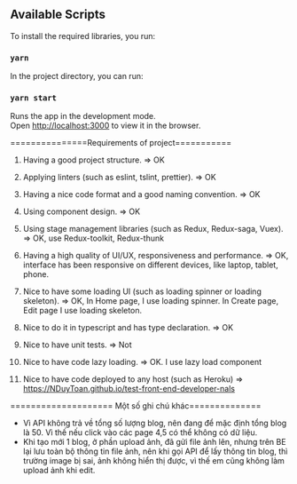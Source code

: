 ## Available Scripts

To install the required libraries, you run:

### `yarn`

In the project directory, you can run:

### `yarn start`

Runs the app in the development mode.\
Open [http://localhost:3000](http://localhost:3000) to view it in the browser.

===============Requirements of project===========

1. Having a good project structure.
   => OK

2. Applying linters (such as eslint, tslint, prettier).
   => OK

3. Having a nice code format and a good naming convention.
   => OK

4. Using component design.
   => OK

5. Using stage management libraries (such as Redux, Redux-saga, Vuex).
   => OK, use Redux-toolkit, Redux-thunk

6. Having a high quality of UI/UX, responsiveness and performance.
   => OK, interface has been responsive on different devices, like laptop, tablet, phone.

7. Nice to have some loading UI (such as loading spinner or loading skeleton).
   => OK, In Home page, I use loading spinner. In Create page, Edit page I use loading skeleton.

8. Nice to do it in typescript and has type declaration.
   => OK

9. Nice to have unit tests.
   => Not

10. Nice to have code lazy loading.
    => OK. I use lazy load component

11. Nice to have code deployed to any host (such as Heroku)
    => https://NDuyToan.github.io/test-front-end-developer-nals

==================== Một số ghi chú khác==============

- Vì API không trả về tổng số lượng blog, nên đang để mặc định tổng blog là 50. Vì thế nếu click vào các page 4,5 có thể không có dữ liệu.
- Khi tạo mới 1 blog, ở phần upload ảnh, đã gửi file ảnh lên, nhưng trên BE lại lưu toàn bộ thông tin file ảnh, nên khi gọi API để lấy thông tin blog, thì trường image bị sai, ảnh không hiển thị được, vì thế em cũng không làm upload ảnh khi edit.

